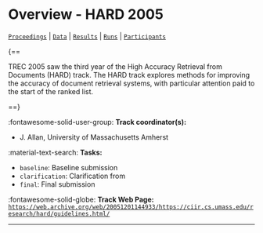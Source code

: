 # Overview - HARD 2005

[`Proceedings`](./proceedings.md) | [`Data`](./data.md) | [`Results`](./results.md) | [`Runs`](./runs.md) | [`Participants`](./participants.md)

{==

TREC 2005 saw the third year of the High Accuracy Retrieval from Documents (HARD) track. The HARD track explores methods for improving the accuracy of document retrieval systems, with particular attention paid to the start of the ranked list.

==}

:fontawesome-solid-user-group: **Track coordinator(s):**

- J. Allan, University of Massachusetts Amherst 

:material-text-search: **Tasks:**

- `baseline`: Baseline submission 
- `clarification`: Clarification from 
- `final`: Final submission 

:fontawesome-solid-globe: **Track Web Page:** [`https://web.archive.org/web/20051201144933/https://ciir.cs.umass.edu/research/hard/guidelines.html/`](https://web.archive.org/web/20051201144933/https://ciir.cs.umass.edu/research/hard/guidelines.html/) 

---

